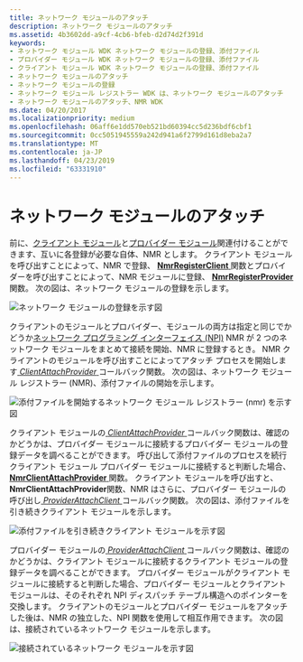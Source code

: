 ```yaml
---
title: ネットワーク モジュールのアタッチ
description: ネットワーク モジュールのアタッチ
ms.assetid: 4b3602dd-a9cf-4cb6-bfeb-d2d74d2f391d
keywords:
- ネットワーク モジュール WDK ネットワーク モジュールの登録、添付ファイル
- プロバイダー モジュール WDK ネットワーク モジュールの登録、添付ファイル
- クライアント モジュール WDK ネットワーク モジュールの登録、添付ファイル
- ネットワーク モジュールのアタッチ
- ネットワーク モジュールの登録
- ネットワーク モジュール レジストラー WDK は、ネットワーク モジュールのアタッチ
- ネットワーク モジュールのアタッチ、NMR WDK
ms.date: 04/20/2017
ms.localizationpriority: medium
ms.openlocfilehash: 06aff6e1dd570eb521bd60394cc5d236bdf6cbf1
ms.sourcegitcommit: 0cc5051945559a242d941a6f2799d161d8eba2a7
ms.translationtype: MT
ms.contentlocale: ja-JP
ms.lasthandoff: 04/23/2019
ms.locfileid: "63331910"
---
```

# <a name="network-module-attachment"></a>ネットワーク モジュールのアタッチ


前に、[クライアント モジュール](client-module.md)と[プロバイダー モジュール](provider-module.md)関連付けることができます、互いに各登録が必要な自体、NMR とします。 クライアント モジュールを呼び出すことによって、NMR で登録、 [ **NmrRegisterClient** ](https://msdn.microsoft.com/library/windows/hardware/ff568782)関数とプロバイダーを呼び出すことによって、NMR モジュールに登録、 [ **NmrRegisterProvider** ](https://msdn.microsoft.com/library/windows/hardware/ff568784)関数。 次の図は、ネットワーク モジュールの登録を示します。

![ネットワーク モジュールの登録を示す図](images/nmrattach1.png)

クライアントのモジュールとプロバイダー、モジュールの両方は指定と同じでかどうか[ネットワーク プログラミング インターフェイス (NPI)](network-programming-interface.md) NMR が 2 つのネットワーク モジュールをまとめて接続を開始、NMR に登録するとき。 NMR クライアントのモジュールを呼び出すことによってアタッチ プロセスを開始します[ *ClientAttachProvider* ](https://msdn.microsoft.com/library/windows/hardware/ff544903)コールバック関数。 次の図は、ネットワーク モジュール レジストラー (NMR)、添付ファイルの開始を示します。

![添付ファイルを開始するネットワーク モジュール レジストラー (nmr) を示す図](images/nmrattach2.png)

クライアント モジュールの[ *ClientAttachProvider* ](https://msdn.microsoft.com/library/windows/hardware/ff544903)コールバック関数は、確認のかどうかは、プロバイダー モジュールに接続するプロバイダー モジュールの登録データを調べることができます。 呼び出して添付ファイルのプロセスを続行クライアント モジュール プロバイダー モジュールに接続すると判断した場合、 [ **NmrClientAttachProvider** ](https://msdn.microsoft.com/library/windows/hardware/ff568770)関数。 クライアント モジュールを呼び出すと、 **NmrClientAttachProvider**関数、NMR はさらに、プロバイダー モジュールの呼び出し[ *ProviderAttachClient* ](https://msdn.microsoft.com/library/windows/hardware/ff570395)コールバック関数。 次の図は、添付ファイルを引き続きクライアント モジュールを示します。

![添付ファイルを引き続きクライアント モジュールを示す図](images/nmrattach3.png)

プロバイダー モジュールの[ *ProviderAttachClient* ](https://msdn.microsoft.com/library/windows/hardware/ff570395)コールバック関数は、確認のかどうかは、クライアント モジュールに接続するクライアント モジュールの登録データを調べることができます。 プロバイダー モジュールがクライアント モジュールに接続すると判断した場合、プロバイダー モジュールとクライアント モジュールは、そのそれぞれ NPI ディスパッチ テーブル構造へのポインターを交換します。 クライアントのモジュールとプロバイダー モジュールをアタッチした後は、NMR の独立した、NPI 関数を使用して相互作用できます。 次の図は、接続されているネットワーク モジュールを示します。

![接続されているネットワーク モジュールを示す図](images/nmrattach4.png)

